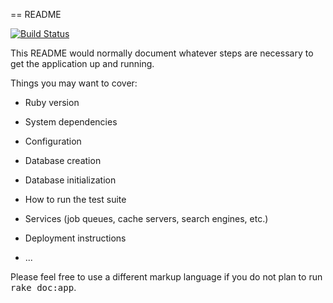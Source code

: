 == README

[![Build Status](https://travis-ci.org/Sean-Kiely/Escape-Bus.svg?branch=master)](https://travis-ci.org/Sean-Kiely/Escape-Bus)

This README would normally document whatever steps are necessary to get the
application up and running.

Things you may want to cover:

* Ruby version

* System dependencies

* Configuration

* Database creation

* Database initialization

* How to run the test suite

* Services (job queues, cache servers, search engines, etc.)

* Deployment instructions

* ...


Please feel free to use a different markup language if you do not plan to run
<tt>rake doc:app</tt>.
